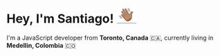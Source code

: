 # Hey, I'm Santiago! <img src="https://github.com/santidiazl/santidiazl/raw/main/wave.gif" width="45px">

I'm a JavaScript developer from **Toronto, Canada** 🇨🇦, currently living in **Medellin, Colombia** 🇨🇴
